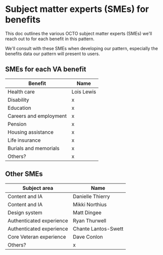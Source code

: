 # Subject matter experts (SMEs) for benefits
This doc outlines the various OCTO subject matter experts (SMEs) we'll reach out to for each benefit in this pattern. 

We'll consult with these SMEs when developing our pattern, especially the benefits data our pattern will present to users.

## SMEs for each VA benefit
|Benefit|Name|
|---|---|
|Health care|Lois Lewis|
|Disability|x|
|Education|x|
|Careers and employment|x|
|Pension|x|
|Housing assistance|x|
|Life insurance|x|
|Burials and memorials|x|
|Others?|x|

## Other SMEs
|Subject area|Name|
|---|---|
|Content and IA|Danielle Thierry|
|Content and IA|Mikki Northius|
|Design system|Matt Dingee|
|Authenticated experience|Ryan Thurwell|
|Authenticated experience|Chante Lantos-Swett|
|Core Veteran experience|Dave Conlon|
|Others?|x|
